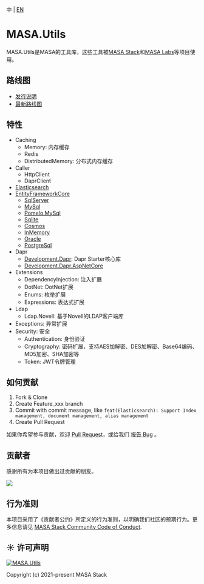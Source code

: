 中 | [EN](README.md)

# MASA.Utils

MASA.Utils是MASA的工具库，这些工具被[MASA Stack](https://github.com/masastack)和[MASA Labs](https://github.com/masalabs)等项目使用。



## 路线图
* [发行说明](https://github.com/masastack/MASA.Utils/releases)
* [最新路线图](https://github.com/masastack/MASA.Utils/issues/40)



## 特性
* Caching
  * Memory: 内存缓存
  * Redis
  * DistributedMemory: 分布式内存缓存
* Caller
  * HttpClient
  * DaprClient
* [Elasticsearch](./src/Data/Masa.Utils.Data.Elasticsearch/README.zh-CN.md)
* [EntityFrameworkCore](./src/Data/Masa.Utils.Data.EntityFrameworkCore/README.zh-CN.md)
  * [SqlServer](./src/Data/Masa.Utils.Data.EntityFrameworkCore.SqlServer/README.zh-CN.md)
  * [MySql](./src/Data/Masa.Utils.Data.EntityFrameworkCore.MySql/README.zh-CN.md)
  * [Pomelo.MySql](./src/Data/Masa.Utils.Data.EntityFrameworkCore.Pomelo.MySql/README.zh-CN.md)
  * [Sqlite](./src/Data/Masa.Utils.Data.EntityFrameworkCore.Sqlite/README.zh-CN.md)
  * [Cosmos](./src/Data/Masa.Utils.Data.EntityFrameworkCore.Cosmos/README.zh-CN.md)
  * [InMemory](./src/Data/Masa.Utils.Data.EntityFrameworkCore.InMemory/README.zh-CN.md)
  * [Oracle](./src/Data/Masa.Utils.Data.EntityFrameworkCore.Oracle/README.zh-CN.md)
  * [PostgreSql](./src/Data/Masa.Utils.Data.EntityFrameworkCore.PostgreSql/README.zh-CN.md)
* Dapr
  * [Development.Dapr](./src/Development/Masa.Utils.Development.Dapr/README.zh-CN.md): Dapr Starter核心库
  * [Development.Dapr.AspNetCore](./src/Development/Masa.Utils.Development.Dapr.AspNetCore/README.zh-CN.md)
* Extensions
  * DependencyInjection: 注入扩展
  * DotNet: DotNet扩展
  * Enums: 枚举扩展
  * Expressions: 表达式扩展
* Ldap
  * Ldap.Novell: 基于Novell的LDAP客户端库
* Exceptions: 异常扩展
* Security: 安全
  * Authentication: 身份验证
  * Cryptography: 密码扩展，支持AES加解密、DES加解密、Base64编码、MD5加密、SHA加密等
  * Token: JWT令牌管理



## 如何贡献

1. Fork & Clone
2. Create Feature_xxx branch
3. Commit with commit message, like `feat(Elasticsearch): Support Index management, document management, alias management`
4. Create Pull Request

如果你希望参与贡献，欢迎 [Pull Request](https://github.com/masastack/MASA.Utils/pulls)，或给我们 [报告 Bug](https://github.com/masastack/MASA.Utils/issues/new) 。



## 贡献者

感谢所有为本项目做出过贡献的朋友。

<a href="https://github.com/masastack/MASA.Utils/graphs/contributors">
    <img src="https://contrib.rocks/image?repo=masastack/MASA.Utils" />
</a>



## 行为准则

本项目采用了《贡献者公约》所定义的行为准则，以明确我们社区的预期行为。更多信息请见 [MASA Stack Community Code of Conduct](https://github.com/masastack/community/blob/main/CODE-OF-CONDUCT.md).



## ☀️ 许可声明

[![MASA.Utils](https://img.shields.io/badge/License-MIT-blue?style=flat-square)](/LICENSE.txt)

Copyright (c) 2021-present MASA Stack